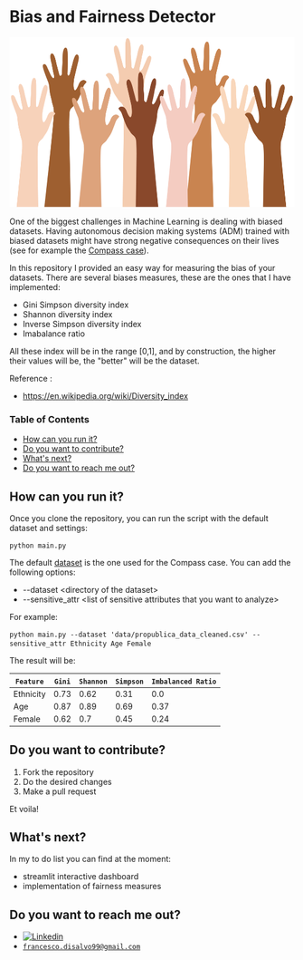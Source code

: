 # Bias and Fairness Detector

<p align="center">
  <img src="img/bg.png" height="300px"/>
</p>

One of the biggest challenges in Machine Learning is dealing with biased datasets. Having autonomous decision making systems (ADM) trained with biased datasets might have strong negative consequences on their lives (see for example the [Compass case](https://www.propublica.org/article/how-we-analyzed-the-compas-recidivism-algorithm)).

In this repository I provided an easy way for measuring the bias of your datasets. There are several biases measures, these are the ones that I have implemented:
* Gini Simpson diversity index
* Shannon diversity index
* Inverse Simpson diversity index
* Imabalance ratio

All these index will be in the range [0,1], and by construction, the higher their values will be, the "better" will be the dataset. 

Reference : 
* https://en.wikipedia.org/wiki/Diversity_index

### Table of Contents  
* [How can you run it?](#run)  
* [Do you want to contribute?](#contribute)  
* [What's next?](#next)  
* [Do you want to reach me out? ](#contacts)  



<a name="run"/>

## How can you run it?
Once you clone the repository, you can run the script with the default dataset and settings:
```
python main.py
```

The default [dataset](https://www.kaggle.com/danofer/compass) is the one used for the Compass case. You can add the following options:
* --dataset \<directory of the dataset\>
* --sensitive_attr \<list of sensitive attributes that you want to analyze\>

For example: 
```
python main.py --dataset 'data/propublica_data_cleaned.csv' --sensitive_attr Ethnicity Age Female
```

The result will be: 

|  `Feature`  | `Gini` | `Shannon` | `Simpson` | `Imbalanced Ratio` |
|-----------|------|---------|---------|------------------|
| Ethnicity | 0.73 |   0.62  |   0.31  |       0.0        |
|    Age    | 0.87 |   0.89  |   0.69  |       0.37       |
|   Female  | 0.62 |   0.7   |   0.45  |       0.24       |




<a name="contribute"/>

## Do you want to contribute?

1. Fork the repository
2. Do the desired changes
3. Make a pull request

Et voila! 


<a name="next"/>

## What's next?
In my to do list you can find at the moment:
* streamlit interactive dashboard
* implementation of fairness measures

<a name="contacts"/>

## Do you want to reach me out? 
* [![Linkedin](https://img.shields.io/badge/-LinkedIn-blue?style=flat&logo=Linkedin&logoColor=white)](https://www.linkedin.com/in/francescodisalvo-pa/)
* [`francesco.disalvo99@gmail.com`](mailto:francesco.disalvo99@gmail.com)

